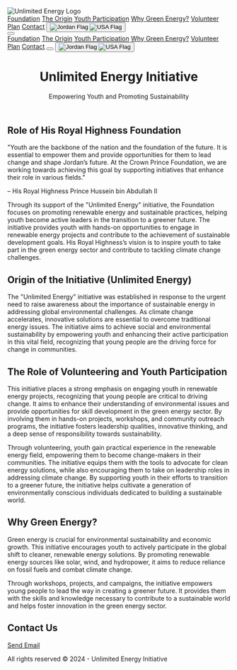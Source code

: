 <!DOCTYPE html>
<html lang="en">
<head>
    <meta charset="UTF-8">
    <meta name="viewport" content="width=device-width, initial-scale=1.0">
    <title>Unlimited Energy</title>
    <script src="https://cdn.tailwindcss.com"></script>
    <link rel="stylesheet" href="https://cdnjs.cloudflare.com/ajax/libs/font-awesome/5.15.3/css/all.min.css">
</head>
<body class="bg-gray-100 text-gray-800">

<!-- Top Navigation Bar -->
<nav class="fixed top-0 left-0 w-full bg-blue-800 text-white flex justify-between items-center p-4 z-50">
    <img src="https://assets.onecompiler.app/42r523uca/42tzejh5t/profile-240701193019IU18T.png" alt="Unlimited Energy Logo" class="h-10">
    <div class="hidden md:flex space-x-4">
        <a href="#foundation-section" class="hover:bg-blue-700 p-2 rounded scroll-link">Foundation</a>
        <a href="#origin-section" class="hover:bg-blue-700 p-2 rounded scroll-link">The Origin</a>
        <a href="#youth-participation" class="hover:bg-blue-700 p-2 rounded scroll-link">Youth Participation</a>
        <a href="#green-energy" class="hover:bg-blue-700 p-2 rounded scroll-link">Why Green Energy?</a>
        <a href="#volunteer-plan" class="hover:bg-blue-700 p-2 rounded scroll-link">Volunteer Plan</a>
        <a href="#contact" class="hover:bg-blue-700 p-2 rounded scroll-link">Contact</a>
        <button id="language-toggle" class="hover:bg-blue-700 p-2 rounded flex items-center">
            <img src="https://assets.onecompiler.app/42wttk5ev/434w35dzt/Flag_of_Jordan.svg.png" alt="Jordan Flag" class="h-5 w-5 mr-2">
            <img src="https://upload.wikimedia.org/wikipedia/commons/thumb/a/a4/Flag_of_the_United_States.svg/32px-Flag_of_the_United_States.svg.png" alt="USA Flag" class="h-5 w-5">
        </button>
    </div>
    <div class="md:hidden">
        <button id="menu-button" class="text-white focus:outline-none">
            <i class="fas fa-bars"></i>
        </button>
    </div>
</nav>

<!-- Mobile Menu -->
<div id="mobile-menu" class="fixed top-0 left-0 w-full h-full bg-blue-800 text-white flex flex-col items-center justify-center space-y-4 hidden z-40">
    <a href="#foundation-section" class="hover:bg-blue-700 p-2 rounded scroll-link">Foundation</a>
    <a href="#origin-section" class="hover:bg-blue-700 p-2 rounded scroll-link">The Origin</a>
    <a href="#youth-participation" class="hover:bg-blue-700 p-2 rounded scroll-link">Youth Participation</a>
    <a href="#green-energy" class="hover:bg-blue-700 p-2 rounded scroll-link">Why Green Energy?</a>
    <a href="#volunteer-plan" class="hover:bg-blue-700 p-2 rounded scroll-link">Volunteer Plan</a>
    <a href="#contact" class="hover:bg-blue-700 p-2 rounded scroll-link">Contact</a>
    <button id="close-menu-button" class="text-white focus:outline-none">
        <i class="fas fa-times"></i>
    </button>
    <button id="mobile-language-toggle" class="hover:bg-blue-700 p-2 rounded flex items-center">
        <img src="https://assets.onecompiler.app/42wttk5ev/434w35dzt/Flag_of_Jordan.svg.png" alt="Jordan Flag" class="h-5 w-5 mr-2">
        <img src="https://upload.wikimedia.org/wikipedia/commons/thumb/a/a4/Flag_of_the_United_States.svg/32px-Flag_of_the_United_States.svg.png" alt="USA Flag" class="h-5 w-5">
    </button>
</div>

<!-- Header Section with Background Image -->
<header class="relative w-full h-screen bg-cover bg-center" style="background-image: url('https://assets.onecompiler.app/42wttk5ev/434phag8s/UNLIMITED%20ENERGY.jpg');">
    <div class="absolute inset-0 bg-black opacity-50"></div>
    <div class="absolute inset-0 flex flex-col justify-center items-center text-center text-white z-10">
        <h1 class="text-4xl md:text-6xl font-bold" data-en="Unlimited Energy Initiative" data-ar="مبادرة طاقة بلا حدود">Unlimited Energy Initiative</h1>
        <p class="mt-4 text-lg md:text-2xl" data-en="Empowering Youth and Promoting Sustainability" data-ar="تمكين الشباب وتعزيز الاستدامة">Empowering Youth and Promoting Sustainability</p>
    </div>
</header>

<!-- Foundation Section with Background Image -->
<section id="foundation-section" class="relative py-20 bg-cover bg-center text-white" style="background-image: url('https://assets.onecompiler.app/42r523uca/434p59yys/1D1A5517-min-1-e1709019652743.jpg'); top: 10px;">
    <div class="absolute inset-0 bg-black opacity-50"></div>
    <div class="relative z-10 text-center max-w-3xl mx-auto">
        <h2 class="text-3xl md:text-4xl font-bold mb-6" data-en="Role of His Royal Highness Foundation" data-ar="دور مؤسسة صاحب السمو الملكي">Role of His Royal Highness Foundation</h2>
        <p class="text-lg md:text-xl mb-4" data-en='"Youth are the backbone of the nation and the foundation of the future. It is essential to empower them and provide opportunities for them to lead change and shape Jordan’s future. At the Crown Prince Foundation, we are working towards achieving this goal by supporting initiatives that enhance their role in various fields."' data-ar='"الشباب هم العمود الفقري للأمة وأساس المستقبل. من الضروري تمكينهم وتوفير الفرص لهم لقيادة التغيير وتشكيل مستقبل الأردن. في مؤسسة ولي العهد، نعمل على تحقيق هذا الهدف من خلال دعم المبادرات التي تعزز دورهم في مختلف المجالات."'>
            "Youth are the backbone of the nation and the foundation of the future. It is essential to empower them and provide opportunities for them to lead change and shape Jordan’s future. At the Crown Prince Foundation, we are working towards achieving this goal by supporting initiatives that enhance their role in various fields."
        </p>
        <p class="italic mb-6" data-en="– His Royal Highness Prince Hussein bin Abdullah II" data-ar="– صاحب السمو الملكي الأمير حسين بن عبد الله الثاني">– His Royal Highness Prince Hussein bin Abdullah II</p>
        <p class="text-lg md:text-xl" data-en="Through its support of the 'Unlimited Energy' initiative, the Foundation focuses on promoting renewable energy and sustainable practices, helping youth become active leaders in the transition to a greener future. The initiative provides youth with hands-on opportunities to engage in renewable energy projects and contribute to the achievement of sustainable development goals. His Royal Highness’s vision is to inspire youth to take part in the green energy sector and contribute to tackling climate change challenges." data-ar="من خلال دعمها لمبادرة 'طاقة بلا حدود'، تركز المؤسسة على تعزيز الطاقة المتجددة والممارسات المستدامة، مما يساعد الشباب على أن يصبحوا قادة نشطين في الانتقال إلى مستقبل أكثر خضرة. توفر المبادرة للشباب فرصًا عملية للمشاركة في مشاريع الطاقة المتجددة والمساهمة في تحقيق أهداف التنمية المستدامة. رؤية صاحب السمو الملكي هي إلهام الشباب للمشاركة في قطاع الطاقة الخضراء والمساهمة في مواجهة تحديات تغير المناخ.">
            Through its support of the "Unlimited Energy" initiative, the Foundation focuses on promoting renewable energy and sustainable practices, helping youth become active leaders in the transition to a greener future. The initiative provides youth with hands-on opportunities to engage in renewable energy projects and contribute to the achievement of sustainable development goals. His Royal Highness’s vision is to inspire youth to take part in the green energy sector and contribute to tackling climate change challenges.
        </p>
    </div>
</section>

<!-- Origin Section -->
<section id="origin-section" class="relative py-20 bg-cover bg-center text-white" style="background-image: url('https://assets.onecompiler.app/42wttk5ev/434phag8s/5.jpg'); top: 10px;">
    <div class="absolute inset-0 bg-black opacity-50"></div>
    <div class="relative z-10 text-center max-w-3xl mx-auto">
        <h2 class="text-3xl md:text-4xl font-bold mb-6" data-en="Origin of the Initiative (Unlimited Energy)" data-ar="أصل المبادرة (طاقة بلا حدود)">Origin of the Initiative (Unlimited Energy)</h2>
        <p class="text-lg md:text-xl" data-en="The 'Unlimited Energy' initiative was established in response to the urgent need to raise awareness about the importance of sustainable energy in addressing global environmental challenges. As climate change accelerates, innovative solutions are essential to overcome traditional energy issues. The initiative aims to achieve social and environmental sustainability by empowering youth and enhancing their active participation in this vital field, recognizing that young people are the driving force for change in communities." data-ar="تم إنشاء مبادرة 'طاقة بلا حدود' استجابةً للحاجة الملحة لزيادة الوعي بأهمية الطاقة المستدامة في معالجة التحديات البيئية العالمية. مع تسارع تغير المناخ، تعتبر الحلول المبتكرة ضرورية للتغلب على مشاكل الطاقة التقليدية. تهدف المبادرة إلى تحقيق الاستدامة الاجتماعية والبيئية من خلال تمكين الشباب وتعزيز مشاركتهم الفعالة في هذا المجال الحيوي، مع الاعتراف بأن الشباب هم القوة الدافعة للتغيير في المجتمعات.">
            The "Unlimited Energy" initiative was established in response to the urgent need to raise awareness about the importance of sustainable energy in addressing global environmental challenges. As climate change accelerates, innovative solutions are essential to overcome traditional energy issues. The initiative aims to achieve social and environmental sustainability by empowering youth and enhancing their active participation in this vital field, recognizing that young people are the driving force for change in communities.
        </p>
    </div>
</section>

<!-- Youth Participation Section with Background Image -->
<section id="youth-participation" class="relative py-20 bg-cover bg-center text-white" style="background-image: url('https://assets.onecompiler.app/42r523uca/434p59yys/4.jpg'); top: 10px;">
    <div class="absolute inset-0 bg-black opacity-50"></div>
    <div class="relative z-10 text-center max-w-3xl mx-auto">
        <h2 class="text-3xl md:text-4xl font-bold mb-6" data-en="The Role of Volunteering and Youth Participation" data-ar="دور التطوع ومشاركة الشباب">The Role of Volunteering and Youth Participation</h2>
        <p class="text-lg md:text-xl mb-4" data-en="This initiative places a strong emphasis on engaging youth in renewable energy projects, recognizing that young people are critical to driving change. It aims to enhance their understanding of environmental issues and provide opportunities for skill development in the green energy sector. By involving them in hands-on projects, workshops, and community outreach programs, the initiative fosters leadership qualities, innovative thinking, and a deep sense of responsibility towards sustainability." data-ar="تركز هذه المبادرة بشكل كبير على إشراك الشباب في مشاريع الطاقة المتجددة، مع الاعتراف بأن الشباب هم العامل الحاسم في دفع التغيير. تهدف إلى تعزيز فهمهم للقضايا البيئية وتوفير فرص لتطوير المهارات في قطاع الطاقة الخضراء. من خلال إشراكهم في مشاريع عملية وورش عمل وبرامج توعية مجتمعية، تعزز المبادرة صفات القيادة والتفكير الابتكاري والشعور العميق بالمسؤولية تجاه الاستدامة.">
            This initiative places a strong emphasis on engaging youth in renewable energy projects, recognizing that young people are critical to driving change. It aims to enhance their understanding of environmental issues and provide opportunities for skill development in the green energy sector. By involving them in hands-on projects, workshops, and community outreach programs, the initiative fosters leadership qualities, innovative thinking, and a deep sense of responsibility towards sustainability.
        </p>
        <p class="text-lg md:text-xl" data-en="Through volunteering, youth gain practical experience in the renewable energy field, empowering them to become change-makers in their communities. The initiative equips them with the tools to advocate for clean energy solutions, while also encouraging them to take on leadership roles in addressing climate change. By supporting youth in their efforts to transition to a greener future, the initiative helps cultivate a generation of environmentally conscious individuals dedicated to building a sustainable world." data-ar="من خلال التطوع، يكتسب الشباب خبرة عملية في مجال الطاقة المتجددة، مما يمكنهم من أن يصبحوا صناع تغيير في مجتمعاتهم. تزودهم المبادرة بالأدوات اللازمة للدفاع عن حلول الطاقة النظيفة، بينما تشجعهم أيضًا على تولي أدوار قيادية في معالجة تغير المناخ. من خلال دعم الشباب في جهودهم للانتقال إلى مستقبل أكثر خضرة، تساعد المبادرة في تنمية جيل من الأفراد الواعيين بيئيًا المكرسين لبناء عالم مستدام.">
            Through volunteering, youth gain practical experience in the renewable energy field, empowering them to become change-makers in their communities. The initiative equips them with the tools to advocate for clean energy solutions, while also encouraging them to take on leadership roles in addressing climate change. By supporting youth in their efforts to transition to a greener future, the initiative helps cultivate a generation of environmentally conscious individuals dedicated to building a sustainable world.
        </p>
    </div>
</section>

<!-- Green Energy Section with Background Image -->
<section id="green-energy" class="relative py-20 bg-cover bg-center text-white" style="background-image: url('https://assets.onecompiler.app/42r523uca/434p59yys/2.jpg'); top: 10px;">
    <div class="absolute inset-0 bg-black opacity-50"></div>
    <div class="relative z-10 text-center max-w-3xl mx-auto">
        <h2 class="text-3xl md:text-4xl font-bold mb-6" data-en="Why Green Energy?" data-ar="لماذا الطاقة الخضراء؟">Why Green Energy?</h2>
        <p class="text-lg md:text-xl mb-4" data-en="Green energy is crucial for environmental sustainability and economic growth. This initiative encourages youth to actively participate in the global shift to cleaner, renewable energy solutions. By promoting renewable energy sources like solar, wind, and hydropower, it aims to reduce reliance on fossil fuels and combat climate change." data-ar="الطاقة الخضراء ضرورية للاستدامة البيئية والنمو الاقتصادي. تشجع هذه المبادرة الشباب على المشاركة الفعالة في التحول العالمي نحو حلول الطاقة المتجددة الأنظف. من خلال الترويج لمصادر الطاقة المتجددة مثل الطاقة الشمسية والرياح والطاقة المائية، تهدف إلى تقليل الاعتماد على الوقود الأحفوري ومكافحة تغير المناخ.">
            Green energy is crucial for environmental sustainability and economic growth. This initiative encourages youth to actively participate in the global shift to cleaner, renewable energy solutions. By promoting renewable energy sources like solar, wind, and hydropower, it aims to reduce reliance on fossil fuels and combat climate change.
        </p>
        <p class="text-lg md:text-xl" data-en="Through workshops, projects, and campaigns, the initiative empowers young people to lead the way in creating a greener future. It provides them with the skills and knowledge necessary to contribute to a sustainable world and helps foster innovation in the green energy sector." data-ar="من خلال ورش العمل والمشاريع والحملات، تمكّن المبادرة الشباب من قيادة الطريق نحو مستقبل أكثر خضرة. تزودهم بالمهارات والمعرفة اللازمة للمساهمة في عالم مستدام وتساعد في تعزيز الابتكار في قطاع الطاقة الخضراء.">
            Through workshops, projects, and campaigns, the initiative empowers young people to lead the way in creating a greener future. It provides them with the skills and knowledge necessary to contribute to a sustainable world and helps foster innovation in the green energy sector.
        </p>
    </div>
</section>

<!-- Contact Section -->
<section id="contact" class="py-20 bg-gray-100 text-center">
    <h2 class="text-3xl md:text-4xl font-bold text-blue-800 mb-6" data-en="Contact Us" data-ar="اتصل بنا">Contact Us</h2>
    <a href="mailto:energyunlimitedfh@gmail.com" class="bg-blue-800 text-white py-3 px-6 rounded hover:bg-blue-700 transition duration-300" data-en="Send Email" data-ar="إرسال بريد إلكتروني">Send Email</a>
</section>

<!-- Footer Section -->
<footer class="bg-blue-800 text-white py-4 text-center">
    <p data-en="All rights reserved © 2024 - Unlimited Energy Initiative" data-ar="جميع الحقوق محفوظة © 2024 - مبادرة طاقة بلا حدود">All rights reserved © 2024 - Unlimited Energy Initiative</p>
</footer>

<script>
    const menuButton = document.getElementById('menu-button');
    const closeMenuButton = document.getElementById('close-menu-button');
    const mobileMenu = document.getElementById('mobile-menu');

    menuButton.addEventListener('click', () => {
        mobileMenu.classList.remove('hidden');
    });

    closeMenuButton.addEventListener('click', () => {
        mobileMenu.classList.add('hidden');
    });

    // Close mobile menu when a link is clicked
    document.querySelectorAll('#mobile-menu a').forEach(link => {
        link.addEventListener('click', () => {
            mobileMenu.classList.add('hidden
